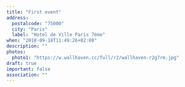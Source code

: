 ```yaml
---
title: "First event"
address:
  postalcode: "75000"
  city: "Paris"
  label: "Hotel de Ville Paris 7ème"
when: "2018-09-18T11:49:26+02:00"
description: ""
photos:
  photo1: "https://w.wallhaven.cc/full/r2/wallhaven-r2g7rm.jpg"
draft: true
important: false
association: ""
---
```

